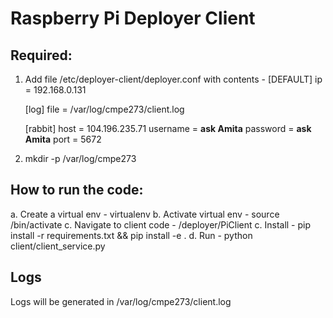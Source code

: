 # Raspberry Pi Deployer Client

## Required:
1. Add file /etc/deployer-client/deployer.conf with contents -
   [DEFAULT]
   ip = 192.168.0.131

   [log]
   file = /var/log/cmpe273/client.log

   [rabbit]
   host = 104.196.235.71
   username = **ask Amita**
   password = **ask Amita**
   port = 5672

2. mkdir -p /var/log/cmpe273

## How to run the code:
   a. Create a virtual env - virtualenv <Name>
   b. Activate virtual env - source <Name>/bin/activate
   c. Navigate to client code - <Repo>/deployer/PiClient
   c. Install - pip install -r requirements.txt && pip install -e .
   d. Run - python client/client_service.py

## Logs
   Logs will be generated in /var/log/cmpe273/client.log


